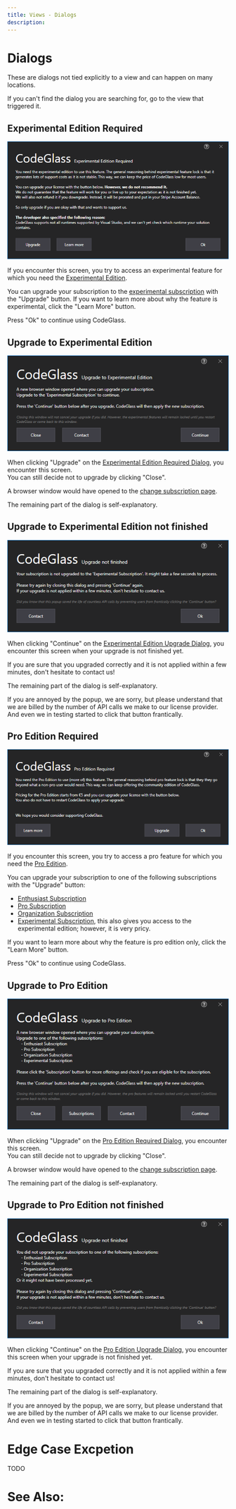 ```yaml
---
title: Views - Dialogs
description: 
---
```

# Dialogs
These are dialogs not tied explicitly to a view and can happen on many locations. 

If you can't find the dialog you are searching for, go to the view that triggered it.

## Experimental Edition Required
![assets/img/Dialogs/Dialogs_ExperimentalEditionRequired.png](../../assets/img/Dialogs/Dialogs_ExperimentalEditionRequired.png)

If you encounter this screen, you try to access an experimental feature for which you need the [Experimental Edition](../Editions/Experimental.md).

You can upgrade your subscription to the [experimental subscription](../LicenseTypes/ExperimentalSubscription.md) with the "Upgrade" button. If you want to learn more about why the feature is experimental, click the "Learn More" button. 

Press "Ok" to continue using CodeGlass.

## Upgrade to Experimental Edition
![assets/img/Dialogs/Dialogs_UpgradeToExperimental.png](../../assets/img/Dialogs/Dialogs_UpgradeToExperimental.png)

When clicking "Upgrade" on the [Experimental Edition Required Dialog](#experimental-edition-required), you encounter this screen. <br/>
You can still decide not to upgrade by clicking "Close".

A browser window would have opened to the [change subscription page](../Others/ChangeSubscription.md).

The remaining part of the dialog is self-explanatory.

## Upgrade to Experimental Edition not finished 
![assets/img/Dialogs/Dialogs_ExperimentalUpgradeNotFinished.png](../../assets/img/Dialogs/Dialogs_ExperimentalUpgradeNotFinished.png)

When clicking "Continue" on the [Experimental Edition Upgrade Dialog](#upgrade-to-experimental-edition), you encounter this screen when your upgrade is not finished yet. 

If you are sure that you upgraded correctly and it is not applied within a few minutes, don't hesitate to contact us!

The remaining part of the dialog is self-explanatory.

If you are annoyed by the popup, we are sorry, but please understand that we are billed by the number of API calls we make to our license provider. And even we in testing started to click that button frantically.


## Pro Edition Required
![assets/img/Dialogs/Dialogs_ProEditionRequired.png](../../assets/img/Dialogs/Dialogs_ProEditionRequired.png)

If you encounter this screen, you try to access a pro feature for which you need the [Pro Edition](../Editions/Pro.md). 

You can upgrade your subscription to one of the following subscriptions with the "Upgrade" button:
- [Enthusiast Subscription](../LicenseTypes/EnthousiastSubscription.md) 
- [Pro Subscription](../LicenseTypes/EnthousiastSubscription.md) 
- [Organization Subscription](../LicenseTypes/EnthousiastSubscription.md) 
- [Experimental Subscription](../LicenseTypes/EnthousiastSubscription.md), this also gives you access to the experimental edition; however, it is very pricy.


If you want to learn more about why the feature is pro edition only, click the "Learn More" button. 

Press "Ok" to continue using CodeGlass.

## Upgrade to Pro Edition
![assets/img/Dialogs/Dialogs_UpgradeToPro.png](../../assets/img/Dialogs/Dialogs_UpgradeToPro.png)


When clicking "Upgrade" on the [Pro Edition Required Dialog](#pro-edition-required), you encounter this screen. <br/>
You can still decide not to upgrade by clicking "Close".

A browser window would have opened to the [change subscription page](../Others/ChangeSubscription.md).

The remaining part of the dialog is self-explanatory.


## Upgrade to Pro Edition not finished 

![assets/img/Dialogs/Dialogs_ProUpgradeNotFinished.png](../../assets/img/Dialogs/Dialogs_ProUpgradeNotFinished.png)

When clicking "Continue" on the [Pro Edition Upgrade Dialog](#upgrade-to-pro-edition), you encounter this screen when your upgrade is not finished yet. 

If you are sure that you upgraded correctly and it is not applied within a few minutes, don't hesitate to contact us!

The remaining part of the dialog is self-explanatory.

If you are annoyed by the popup, we are sorry, but please understand that we are billed by the number of API calls we make to our license provider. And even we in testing started to click that button frantically.

# Edge Case Excpetion

TODO

# See Also:

